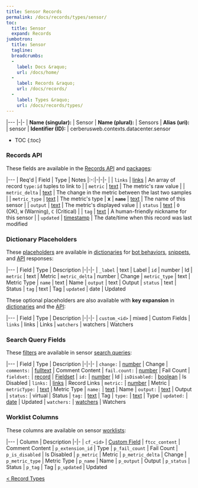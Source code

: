 ```yaml
---
title: Sensor Records
permalink: /docs/records/types/sensor/
toc:
  title: Sensor
  expand: Records
jumbotron:
  title: Sensor
  tagline: 
  breadcrumbs:
  -
    label: Docs &raquo;
    url: /docs/home/
  -
    label: Records &raquo;
    url: /docs/records/
  -
    label: Types &raquo;
    url: /docs/records/types/
---
```


|---
|-|-
| **Name (singular):** | Sensor
| **Name (plural):** | Sensors
| **Alias (uri):** | sensor
| **Identifier (ID):** | cerberusweb.contexts.datacenter.sensor

* TOC
{:toc}

### Records API

These fields are available in the [Records API](/docs/api/endpoints/records/) and [packages](/docs/packages/):

|---
| Req'd | Field | Type | Notes
|:-:|-|-|-
|   | `links` | [links](/docs/records/fields/types/links/) | An array of record `type:id` tuples to link to 
|   | `metric` | [text](/docs/records/fields/types/text/) | The metric's raw value 
|   | `metric_delta` | [text](/docs/records/fields/types/text/) | The change in the metric between the last two samples 
|   | `metric_type` | [text](/docs/records/fields/types/text/) | The metric's type 
| **x** | **`name`** | [text](/docs/records/fields/types/text/) | The name of this sensor 
|   | `output` | [text](/docs/records/fields/types/text/) | The metric's displayed value 
|   | `status` | [text](/docs/records/fields/types/text/) | `O` (OK), `W` (Warning), `C` (Critical) 
|   | `tag` | [text](/docs/records/fields/types/text/) | A human-friendly nickname for this sensor 
|   | `updated` | [timestamp](/docs/records/fields/types/timestamp/) | The date/time when this record was last modified 

### Dictionary Placeholders

These [placeholders](/docs/bots/scripting/placeholders/) are available in [dictionaries](/docs/bots/behaviors/dictionaries/) for [bot behaviors](/docs/bots/behaviors/), [snippets](/docs/snippets/), and [API](/docs/api/) responses:

|---
| Field | Type | Description
|-|-|-
| `_label` | text | Label
| `id` | number | Id
| `metric` | text | Metric
| `metric_delta` | number | Change
| `metric_type` | text | Metric Type
| `name` | text | Name
| `output` | text | Output
| `status` | text | Status
| `tag` | text | Tag
| `updated` | date | Updated

These optional placeholders are also available with **key expansion** in [dictionaries](/docs/bots/behaviors/dictionaries/#key-expansion) and the [API](/docs/api/responses/#expanding-keys-in-api-requests):

|---
| Field | Type | Description
|-|-|-
| `custom_<id>` | mixed | Custom Fields
| `links` | links | Links
| `watchers` | watchers | Watchers
	
### Search Query Fields

These [filters](/docs/search/filters/) are available in sensor [search queries](/docs/search/):

|---
| Field | Type | Description
|-|-|-
| `change:` | [number](/docs/search/filters/numbers/) | Change
| `comments:` | [fulltext](/docs/search/filters/fulltext/) | Comment Content
| `fail.count:` | [number](/docs/search/filters/numbers/) | Fail Count
| `fieldset:` | [record](/docs/search/deep-search/) | [Fieldset](/docs/records/types/custom_fieldset/)
| `id:` | [number](/docs/search/filters/numbers/) | Id
| `isDisabled:` | [boolean](/docs/search/filters/booleans/) | Is Disabled
| `links:` | [links](/docs/search/filters/links/) | Record Links
| `metric:` | [number](/docs/search/filters/numbers/) | Metric
| `metricType:` | [text](/docs/search/filters/text/) | Metric Type
| `name:` | [text](/docs/search/filters/text/) | Name
| `output:` | [text](/docs/search/filters/text/) | Output
| `status:` | virtual | Status
| `tag:` | [text](/docs/search/filters/text/) | Tag
| `type:` | [text](/docs/search/filters/text/) | Type
| `updated:` | [date](/docs/search/filters/dates/) | Updated
| `watchers:` | [watchers](/docs/search/filters/watchers/) | Watchers
	
### Worklist Columns

These columns are available on sensor [worklists](/docs/worklists/):

|---
| Column | Description
|-|-
| `cf_<id>` | [Custom Field](/docs/records/types/custom_field/)
| `ftcc_content` | Comment Content
| `p_extension_id` | Type
| `p_fail_count` | Fail Count
| `p_is_disabled` | Is Disabled
| `p_metric` | Metric
| `p_metric_delta` | Change
| `p_metric_type` | Metric Type
| `p_name` | Name
| `p_output` | Output
| `p_status` | Status
| `p_tag` | Tag
| `p_updated` | Updated

<div class="section-nav">
	<div class="left">
		<a href="/docs/records/types/" class="prev">&lt; Record Types</a>
	</div>
	<div class="right align-right">
	</div>
</div>
<div class="clear"></div>